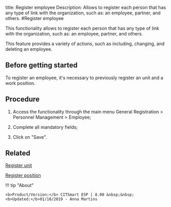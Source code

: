 title: Register employee
Description: Allows to register each person that has any type of link with the organization, such as: an employee, partner, and others.
#Register employee

This functionality allows to register each person that has any type of link with
the organization, such as: an employee, partner, and others.

This feature provides a variety of actions, such as including, changing, and
deleting an employee.

Before getting started
----------------------

To register an employee, it's necessary to previously register an unit and a
work position.

Procedure
---------

1.  Access the functionality through the main menu General Registration \>
    Personnel Management \> Employee;

2.  Complete all mandatory fields;

3.  Click on "Save".

Related
-------

[Register unit](/en-us/citsmart-esp-8/platform-administration/region-and-language/register-unit.html)

[Register position](/en-us/citsmart-esp-8/initial-settings/access-settings/user/position.html)

!!! tip "About"

    <b>Product/Version:</b> CITSmart ESP | 8.00 &nbsp;&nbsp;
    <b>Updated:</b>01/10/2019 - Anna Martins
